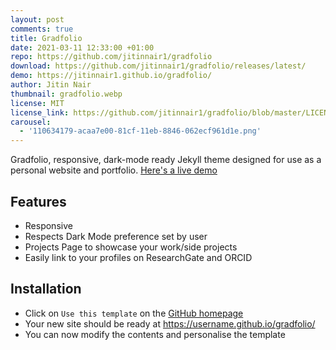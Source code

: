 ```yaml
---
layout: post
comments: true
title: Gradfolio
date: 2021-03-11 12:33:00 +01:00
repo: https://github.com/jitinnair1/gradfolio
download: https://github.com/jitinnair1/gradfolio/releases/latest/
demo: https://jitinnair1.github.io/gradfolio/
author: Jitin Nair
thumbnail: gradfolio.webp
license: MIT
license_link: https://github.com/jitinnair1/gradfolio/blob/master/LICENSE
carousel:
  - '110634179-acaa7e00-81cf-11eb-8846-062ecf961d1e.png'
---
```


Gradfolio, responsive, dark-mode ready Jekyll theme designed for use as a personal website and portfolio. [Here's a live demo](https://jitinnair1.github.io/gradfolio/)

## Features

* Responsive
* Respects Dark Mode preference set by user
* Projects Page to showcase your work/side projects
* Easily link to your profiles on ResearchGate and ORCID

## Installation

* Click on `Use this template` on the [GitHub homepage](https://github.com/jitinnair1/gradfolio)
* Your new site should be ready at https://username.github.io/gradfolio/
* You can now modify the contents and personalise the template
